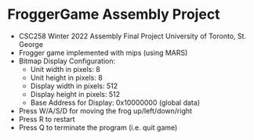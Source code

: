 # FroggerGame Assembly Project
* CSC258 Winter 2022 Assembly Final Project University of Toronto, St. George
* Frogger game implemented with mips (using MARS)
* Bitmap Display Configuration:
  - Unit width in pixels: 8
  - Unit height in pixels: 8
  - Display width in pixels: 512
  - Display height in pixels: 512
  - Base Address for Display: 0x10000000 (global data)
* Press W/A/S/D for moving the frog up/left/down/right
* Press R to restart
* Press Q to terminate the program (i.e. quit game)
